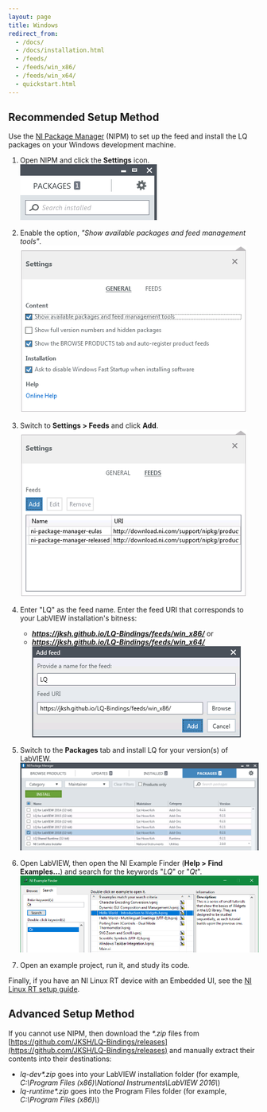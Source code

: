 ```yaml
---
layout: page
title: Windows
redirect_from:
  - /docs/
  - /docs/installation.html
  - /feeds/
  - /feeds/win_x86/
  - /feeds/win_x64/
  - quickstart.html
---
```


Recommended Setup Method
------------------------

Use the [NI Package Manager](https://www.ni.com/en-us/support/downloads/ni-package-manager.html)
(NIPM) to set up the feed and install the LQ packages on your Windows development machine.

1. Open NIPM and click the **Settings** icon.  
   ![NIPM settings icon](assets/images/nipm-settings-icon.png)

2. Enable the option, _"Show available packages and feed management tools"_.  
   ![Checkbox for feed management](assets/images/nipm-settings-show-feeds.png)
   
3. Switch to **Settings > Feeds** and click **Add**.  
   ![Feed management panel](assets/images/nipm-settings-manage-feeds.png)

4. Enter "LQ" as the feed name. Enter the feed URI that corresponds to your LabVIEW installation's bitness:
    * _**https://jksh.github.io/LQ-Bindings/feeds/win_x86/**_ or
    * _**https://jksh.github.io/LQ-Bindings/feeds/win_x64/**_
   ![Adding the LQ feed](assets/images/nipm-add-feed-lq.png)

5. Switch to the **Packages** tab and install LQ for your version(s) of LabVIEW.  
   ![Installing LQ packages](assets/images/nipm-packages-install-lq.png)

6. Open LabVIEW, then open the NI Example Finder (**Help > Find Examples...**) and search for the keywords
   "_LQ_" or "_Qt_".  
   ![Searching for examples](assets/images/ni-example-finder-lq.png)

7. Open an example project, run it, and study its code.

Finally, if you have an NI Linux RT device with an Embedded UI, see the
[NI Linux RT setup guide](setup-nilrt.html).


Advanced Setup Method
---------------------
If you cannot use NIPM, then download the _*.zip_ files from
[https://github.com/JKSH/LQ-Bindings/releases](https://github.com/JKSH/LQ-Bindings/releases)
and manually extract their contents into their destinations:

* _lq-dev*.zip_ goes into your LabVIEW installation folder (for example,
  _C:\Program Files (x86)\National Instruments\LabVIEW 2016\\_)
* _lq-runtime*.zip_ goes into the Program Files folder (for example, _C:\Program Files (x86)\\_)

